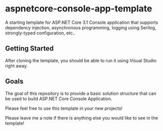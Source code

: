 # aspnetcore-console-app-template
A starting template for ASP.NET Core 3.1 Console application that supports dependency injection, asynchronous programming, logging using Serilog, strongly-typed configuration, etc..  

Getting Started
---
After cloning the template, you should be able to run it using Visual Studio right away.

Goals
---
The goal of this repository is to provide a basic solution structure that can be used to build ASP.NET Core Console Application.

Please feel free to use this template in your new projects!

Please leave me a note if there is anything else you would like to see in the template!
